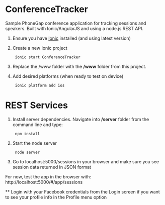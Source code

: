 ConferenceTracker
=================

Sample PhoneGap conference application for tracking sessions and speakers. Built with Ionic/AngularJS and using a node.js REST API. 

1. Ensure you have [Ionic](http://ionicframework.com/getting-started/) installed (and using latest version)

2. Create a new Ionic project

        ionic start ConferenceTracker
        
3. Replace the /www folder with the **/www** folder from this project. 

4. Add desired platforms (when ready to test on device)
        
        ionic platform add ios


REST Services 
=============
1. Install server dependencies. Navigate into **/server** folder from the command line and type:

        npm install 

2. Start the node server
      
        node server
        
3. Go to localhost:5000/sessions in your browser and make sure you see session data returned in JSON format


For now, test the app in the browser with: http://localhost:5000/#/app/sessions

** Login with your Facebook credentials from the Login screen if you want to see your profile info in the Profile menu option
